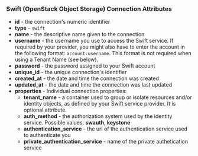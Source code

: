 ### Swift (OpenStack Object Storage) Connection Attributes

* **id** - the connection's numeric identifier
* **type** - `swift`
* **name** - the descriptive name given to the connection
* **username** - the username you use to access the Swift service. If required by your provider, you might also have to enter the account in the following format: `account:username`. This format is not required when using a Tenant Name (see below).
* **password** - the password assigned to your Swift account
* **unique_id** - the unique connection's identifier
* **created_at** - the date and time the connection was created
* **updated_at** - the date and time the connection was last updated
* **properties** - Individual connection properties:
  * **tenant_name** - a container used to group or isolate resources and/or identity objects, as defined by your Swift service provider. It is optional attribute.
  * **auth_method** - the authorization system used by the identity service. Possible values: **swauth**, **keystone**
  * **authentication_service** - the url of the authentication service used to authenticate you
  * **private_authentication_service** - name of the private authetication service
